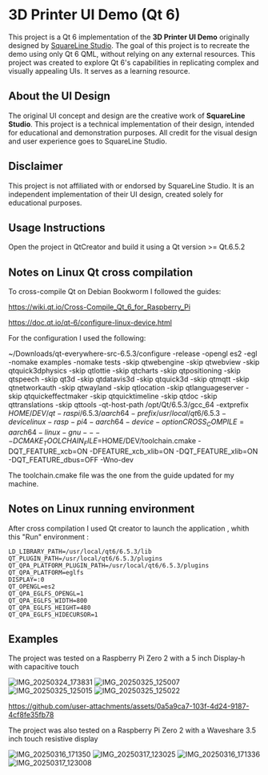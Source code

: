 # 3D Printer UI Demo (Qt 6)

This project is a Qt 6 implementation of the **3D Printer UI Demo** originally designed by [SquareLine Studio](https://squareline.io/demos). The goal of this project is to recreate the demo using only Qt 6 QML, without relying on any external resources.
This project was created to explore Qt 6's capabilities in replicating complex and visually appealing UIs. It serves as a learning resource.

## About the UI Design
The original UI concept and design are the creative work of **SquareLine Studio**. This project is a technical implementation of their design, intended for educational and demonstration purposes. All credit for the visual design and user experience goes to SquareLine Studio.

## Disclaimer
This project is not affiliated with or endorsed by SquareLine Studio. It is an independent implementation of their UI design, created solely for educational purposes.

## Usage Instructions

Open the project in QtCreator and build it using a Qt version >= Qt.6.5.2

## Notes on Linux Qt cross compilation

To cross-compile Qt on Debian Bookworm I followed the guides: 

https://wiki.qt.io/Cross-Compile_Qt_6_for_Raspberry_Pi

https://doc.qt.io/qt-6/configure-linux-device.html

For the configuration I used the following:

~/Downloads/qt-everywhere-src-6.5.3/configure -release -opengl es2 -egl -nomake examples -nomake tests -skip qtwebengine -skip qtwebview -skip qtquick3dphysics -skip qtlottie -skip qtcharts -skip qtpositioning -skip qtspeech -skip qt3d -skip qtdatavis3d -skip qtquick3d -skip qtmqtt -skip qtnetworkauth -skip qtwayland -skip qtlocation -skip qtlanguageserver -skip qtquickeffectmaker -skip qtquicktimeline -skip qtdoc -skip qttranslations -skip qttools -qt-host-path /opt/Qt/6.5.3/gcc_64 -extprefix $HOME/DEV/qt-raspi/6.5.3/aarch64 -prefix /usr/local/qt6/6.5.3 -device linux-rasp-pi4-aarch64 -device-option CROSS_COMPILE=aarch64-linux-gnu- -- -DCMAKE_TOOLCHAIN_FILE=$HOME/DEV/toolchain.cmake -DQT_FEATURE_xcb=ON -DFEATURE_xcb_xlib=ON -DQT_FEATURE_xlib=ON -DQT_FEATURE_dbus=OFF -Wno-dev

The toolchain.cmake file was the one from the guide updated for my machine.

## Notes on Linux running environment

After cross compilation I used Qt creator to launch the application , whith this "Run" environment :

```
LD_LIBRARY_PATH=/usr/local/qt6/6.5.3/lib
QT_PLUGIN_PATH=/usr/local/qt6/6.5.3/plugins
QT_QPA_PLATFORM_PLUGIN_PATH=/usr/local/qt6/6.5.3/plugins
QT_QPA_PLATFORM=eglfs
DISPLAY=:0
QT_OPENGL=es2
QT_QPA_EGLFS_OPENGL=1
QT_QPA_EGLFS_WIDTH=800
QT_QPA_EGLFS_HEIGHT=480
QT_QPA_EGLFS_HIDECURSOR=1
```

## Examples

The project was tested on a Raspberry Pi Zero 2 with a 5 inch Display-h with capacitive touch

![IMG_20250324_173831](https://github.com/user-attachments/assets/27ee57bd-bb83-4cc9-a5fe-88d7aaa37851)
![IMG_20250325_125007](https://github.com/user-attachments/assets/c917300d-bc27-4a8f-8cb4-1f92aa8653af)
![IMG_20250325_125015](https://github.com/user-attachments/assets/db08de53-dfdd-4ab9-a40f-42af0d9264f6)
![IMG_20250325_125022](https://github.com/user-attachments/assets/a103f03d-e4b0-4906-a862-4a50af013188)

https://github.com/user-attachments/assets/0a5a9ca7-103f-4d24-9187-4cf8fe35fb78

The project was also tested on a Raspberry Pi Zero 2 with a Waveshare 3.5 inch touch resistive display

![IMG_20250316_171350](https://github.com/user-attachments/assets/cbdb2a03-d1af-4210-a5a3-ca4c7e41deaa)
![IMG_20250317_123025](https://github.com/user-attachments/assets/568895ba-1b62-489a-af6f-1fdb75dd3ca9)
![IMG_20250316_171336](https://github.com/user-attachments/assets/7a811058-36c5-4e82-b01d-2b48dfa1cb19)
![IMG_20250317_123008](https://github.com/user-attachments/assets/8e9f1b81-0a41-4887-ba86-c9ba91fa2a05)
